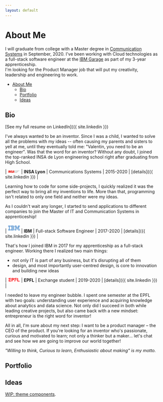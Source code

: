 ```yaml
---
layout: default
---
```


# About Me

I will graduate from college with a Master degree in [Communication Systems](https://www.insa-lyon.fr/fr/formation/telecommunications-services-usages) in September, 2020. I've been working with Cloud technologies as a full-stack software engineer at the [IBM Garage](https://www.ibm.com/cloud/architecture/careers) as part of my 3-year apprenticeship.    
I'm looking for the Product Manager job that will put my creativity, leadership and engineering to work.

<!-- 
3 Negative qualities/default: 
- Time Management -- If time management is your weakness, then you can say that you’re controlling it by using reminders, alarms and calendars on digital devices you have.
- Getting Stressed Around Deadlines -- While it’s reasonable to worry a bit because of an approaching deadline, getting too worked up about them can be seen as a negative. You can say that you’re battling this issue by setting reasonable deadlines instead of ambitious ones like you used to.
- Being Too Critical of Yourself -- Maybe you’ve been too critical of yourself, especially in the beginning of your professional career — generating too much negativity can definitely be seen as a weakness. But today, you choose to actively pause and celebrate your accomplishments, which helps with self-esteem

My worst idea?
"So many, but it always learn you something." : find one

 -->

- [About Me](#about-me)
  - [Bio](#bio)
  - [Portfolio](#portfolio)
  - [Ideas](#ideas)

## Bio
[See my full resume on LinkedIn]({{ site.linkedin }})

I've always wanted to be an inventor. Since I was a child, I wanted to solve all the problems with my ideas -- often causing my parents and sisters to yell at me, until they eventually told me: "Valentin, you need to be an engineer". Was that the word for an inventor? Without any doubt, I joined the top-ranked INSA de Lyon engineering school right after graduating from High School.

| <img src="/assets/img/logo-insa.png" alt="INSA Lyon" width="40"/> | **INSA Lyon** | Communications Systems | 2015-2020 | [details]({{ site.linkedin }}) |

Learning how to code for some side-projects, I quickly realized it was the perfect way to bring all my inventions to life. More than that, programming isn't related to only one field and neither were my ideas.

As I couldn't wait any longer, I started to send applications to different companies to join the Master of IT and Communication Systems in apprenticeship!

| <img src="/assets/img/logo-ibm.png" alt="IBM" width="40"/> | **IBM** | Full-stack Software Engineer | 2017-2020 | [details]({{ site.linkedin }}) |

That's how I joined IBM in 2017 for my apprenticeship as a full-stack engineer.
Working there I realized two main things:
- not only IT is part of any business, but it's disrupting all of them
- design, and most importantly user-centred design, is core to innovation and building new ideas

| <img src="/assets/img/logo-epfl.png" alt="EPFL" width="40"/> | **EPFL** | Exchange student | 2019-2020 | [details]({{ site.linkedin }}) |

I needed to leave my engineer bubble. I spent one semester at the EPFL with two goals: understanding user experience and acquiring knowledge about analytics and data science. Not only did I succeed in both while leading creative projects, but also came back with a new mindset: entrepreneur is the right word for inventor!

All in all, I'm sure about my next step: I want to be a product manager – the CEO of the product. If you're looking for an inventor who's passionate, curious and motivated to learn; not only a thinker but a maker... let's chat and see how we are going to improve our world together!

*"Willing to think, Curious to learn, Enthusiastic about making" is my motto.*

## Portfolio

<!-- 
- Portfolio
- Experience
- Training
- ...

- Portfolio
- Resume -> LinkedIn (quand même mettre un truc de base et liens "see more" + lien vers CV pdf?) 
- Ideas (abstract/elevator pitch + designs et liens Dribble)

Your Bio. ...
Examples of Your Work. ...
Testimonials. ...
Contact Information. ...
Resume. ...
Personal Branding. ...
An Updated Blog. ...
Your Elevator Pitch. -->

## Ideas

[WIP: theme components](./demo.html).